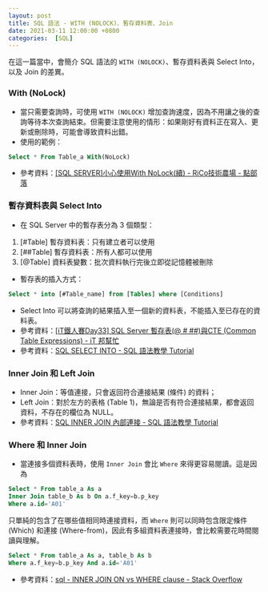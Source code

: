 ```yaml
---
layout: post
title: SQL 語法 - WITH (NOLOCK)、暫存資料表、Join
date: 2021-03-11 12:00:00 +0800
categories:  [SQL]
--- 
```


在這一篇當中，會簡介 SQL 語法的 `WITH (NOLOCK)`、暫存資料表與 Select Into，以及 Join 的差異。 

### With (NoLock)

- 當只需要查詢時，可使用 `WITH (NOLOCK)` 增加查詢速度，因為不用讓之後的查詢等待本次查詢結束。但需要注意使用的情形：如果剛好有資料正在寫入、更新或刪除時，可能會導致資料出錯。
- 使用的範例：
``` sql
Select * From Table_a With(NoLock)
```
- 參考資料：[[SQL SERVER]小心使用With NoLock(續) - RiCo技術農場 - 點部落](https://dotblogs.com.tw/ricochen/2014/05/04/144966)

### 暫存資料表與 Select Into

- 在 SQL Server 中的暫存表分為 3 個類型： 

1. [#Table] 暫存資料表：只有建立者可以使用
2. [##Table] 暫存資料表：所有人都可以使用
3. [@Table] 資料表變數：批次資料執行完後立即從記憶體被刪除

- 暫存表的插入方式：
``` sql
Select * into [#Table_name] from [Tables] where [Conditions]
```
- Select Into 可以將查詢的結果插入至一個新的資料表，不能插入至已存在的資料表。
- 參考資料：[[iT鐵人賽Day33] SQL Server 暫存表(@ # ##)與CTE (Common Table Expressions) - iT 邦幫忙](https://ithelp.ithome.com.tw/articles/10225120)
- 參考資料：[SQL SELECT INTO - SQL 語法教學 Tutorial](https://www.fooish.com/sql/select-into.html)

### Inner Join 和 Left Join

- Inner Join：等值連接，只會返回符合連接結果 (條件) 的資料；
- Left Join：對於左方的表格 (Table 1)，無論是否有符合連接結果，都會返回資料，不存在的欄位為 NULL。 
- 參考資料：[SQL INNER JOIN 內部連接 - SQL 語法教學 Tutorial](https://www.fooish.com/sql/inner-join.html)

### Where 和 Inner Join

- 當連接多個資料表時，使用 `Inner Join` 會比 `Where` 來得更容易閱讀。這是因為

``` sql
Select * From table_a As a
Inner Join table_b As b On a.f_key=b.p_key
Where a.id='A01'
```

只單純的包含了在哪些值相同時連接資料，而 `Where` 則可以同時包含限定條件 (Which) 和連接 (Where-from)，因此有多組資料表連接時，會比較需要花時間閱讀與理解。

``` sql
Select * From table_a As a, table_b As b
Where a.f_key=b.p_key And a.id='A01'
```

- 參考資料：[sql - INNER JOIN ON vs WHERE clause - Stack Overflow](https://stackoverflow.com/questions/1018822/inner-join-on-vs-where-clause)